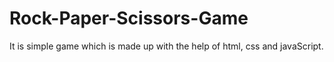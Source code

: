 # Rock-Paper-Scissors-Game
It is simple game which is made up with the help of html, css and javaScript.
